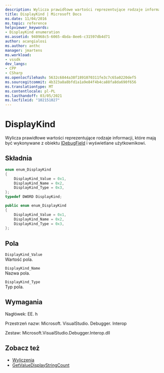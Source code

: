 ```yaml
---
description: Wylicza prawidłowe wartości reprezentujące rodzaje informacji, które mają być wykonywane z obiektu IDebugField i wyświetlane użytkownikowi.
title: DisplayKind | Microsoft Docs
ms.date: 11/04/2016
ms.topic: reference
helpviewer_keywords:
- DisplayKind enumeration
ms.assetid: 940968c5-6065-4bda-8ee6-c31597db4d71
author: acangialosi
ms.author: anthc
manager: jmartens
ms.workload:
- vssdk
dev_langs:
- CPP
- CSharp
ms.openlocfilehash: 5632c6844a38f1891070311fe3c7c65a0220def5
ms.sourcegitcommit: 4b323a8a8bfd1a1a9e84f4b4ca88fa8da690f656
ms.translationtype: MT
ms.contentlocale: pl-PL
ms.lasthandoff: 03/05/2021
ms.locfileid: "102151027"
---
```

# <a name="displaykind"></a>DisplayKind
Wylicza prawidłowe wartości reprezentujące rodzaje informacji, które mają być wykonywane z obiektu [IDebugField](../../../extensibility/debugger/reference/idebugfield.md) i wyświetlane użytkownikowi.

## <a name="syntax"></a>Składnia

```cpp
enum enum_DisplayKind
{
    DisplayKind_Value = 0x1,
    DisplayKind_Name = 0x2,
    DisplayKind_Type = 0x3,
};
typedef DWORD DisplayKind;
```

```csharp
public enum enum_DisplayKind
{
    DisplayKind_Value = 0x1,
    DisplayKind_Name = 0x2,
    DisplayKind_Type = 0x3,
};
```

## <a name="fields"></a>Pola
`DisplayKind_Value`\
Wartość pola.

`DisplayKind_Name`\
Nazwa pola.

`DisplayKind_Type`\
Typ pola.

## <a name="requirements"></a>Wymagania
Nagłówek: EE. h

Przestrzeń nazw: Microsoft. VisualStudio. Debugger. Interop

Zestaw: Microsoft.VisualStudio.Debugger.Interop.dll

## <a name="see-also"></a>Zobacz też
- [Wyliczenia](../../../extensibility/debugger/reference/enumerations-visual-studio-debugging.md)
- [GetValueDisplayStringCount](../../../extensibility/debugger/reference/ieevisualizerservice-getvaluedisplaystringcount.md)
